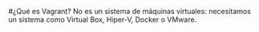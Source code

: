 #¿Qué es Vagrant?
No es un sistema de máquinas virtuales: necesitamos un sistema como Virtual Box, Hiper-V, Docker o VMware.